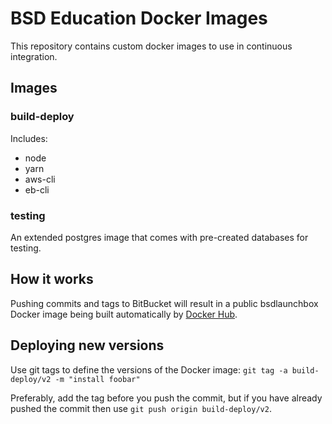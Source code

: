# BSD Education Docker Images

This repository contains custom docker images to use in continuous integration.

## Images

### build-deploy

Includes:
* node
* yarn
* aws-cli
* eb-cli

### testing

An extended postgres image that comes with pre-created databases for testing.

## How it works

Pushing commits and tags to BitBucket will result in a public bsdlaunchbox Docker image being built automatically by [Docker Hub](https://hub.docker.com/u/bsdsystems).

## Deploying new versions

Use git tags to define the versions of the Docker image:
`git tag -a build-deploy/v2 -m "install foobar"`

Preferably, add the tag before you push the commit, but if you have already pushed the commit then use `git push origin build-deploy/v2`.
